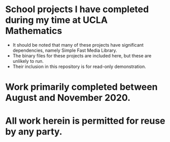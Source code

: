 # School projects I have completed during my time at UCLA Mathematics
  - It should be noted that many of these projects have significant dependencies, namely Simple Fast Media Library.
  - The binary files for these projects are included here, but these are unlikely to run.
  - Their inclusion in this repository is for read-only demonstration.
# Work primarily completed between August and November 2020.
# All work herein is permitted for reuse by any party.
